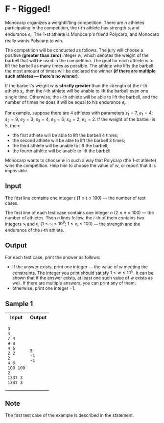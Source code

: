 # F - Rigged!

Monocarp organizes a weightlifting competition. There are $n$ athletes participating in the competition, the $i$-th athlete has strength $s_i$ and endurance $e_i$. The $1$-st athlete is Monocarp's friend Polycarp, and Monocarp really wants Polycarp to win.

The competition will be conducted as follows. The jury will choose a positive **(greater than zero)** integer $w$, which denotes the weight of the barbell that will be used in the competition. The goal for each athlete is to lift the barbell as many times as possible. The athlete who lifts the barbell the most amount of times will be declared the winner **(if there are multiple such athletes — there's no winner)**.

If the barbell's weight $w$ is **strictly greater** than the strength of the $i$-th athlete $s_i$, then the $i$-th athlete will be unable to lift the barbell even one single time. Otherwise, the $i$-th athlete will be able to lift the barbell, and the number of times he does it will be equal to his endurance $e_i$.

For example, suppose there are $4$ athletes with parameters $s_1 = 7$, $e_1 = 4$; $s_2 = 9$, $e_2 = 3$; $s_3 = 4$, $e_3 = 6$; $s_4 = 2$, $e_4 = 2$. If the weight of the barbell is $5$, then:

- the first athlete will be able to lift the barbell $4$ times;
- the second athlete will be able to lift the barbell $3$ times;
- the third athlete will be unable to lift the barbell;
- the fourth athlete will be unable to lift the barbell.

Monocarp wants to choose $w$ in such a way that Polycarp (the $1$-st athlete) wins the competition. Help him to choose the value of $w$, or report that it is impossible.

## Input

The first line contains one integer $t$ ($1 \le t \le 100$) — the number of test cases.

The first line of each test case contains one integer $n$ ($2 \le n \le 100$) — the number of athletes. Then $n$ lines follow, the $i$-th of them contains two integers $s_i$ and $e_i$ ($1 \le s_i \le 10^9$; $1 \le e_i \le 100$) — the strength and the endurance of the $i$-th athlete.

## Output

For each test case, print the answer as follows:

- if the answer exists, print one integer — the value of $w$ meeting the constraints. The integer you print should satisfy $1 \le w \le 10^9$. It can be shown that if the answer exists, at least one such value of $w$ exists as well. If there are multiple answers, you can print any of them;
- otherwise, print one integer $−1$.

## Sample 1


<table>
<tr>
<th> Input </th> <th> Output </th>
</tr>
<tr>
<td>

```
3
4
7 4
9 3
4 6
2 2
2
4 6
100 100
2
1337 3
1337 3
```

</td>
<td>

```
5
-1
-1
```

</td>
</tr>
</table>

## Note

The first test case of the example is described in the statement.